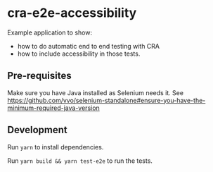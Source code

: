 # cra-e2e-accessibility

Example application to show:

* how to do automatic end to end testing with CRA
* how to include accessibility in those tests.

## Pre-requisites

Make sure you have Java installed as Selenium needs it. See https://github.com/vvo/selenium-standalone#ensure-you-have-the-minimum-required-java-version

## Development

Run `yarn` to install dependencies.

Run `yarn build && yarn test-e2e` to run the tests.
